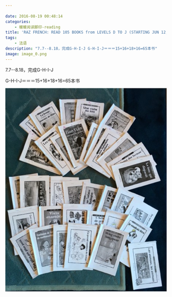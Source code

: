 ```yaml
---

date: 2016-08-19 00:48:14
categories:
    - 暖暖阅读脚印-reading
title: 'RAZ FRENCH: READ 105 BOOKS from LEVELS D TO J (STARTING JUN 12, 2016)'
tags:
    - 法语
description: "7.7--8.18，完成G-H-I-J G-H-I-J＝＝＝15+16+18+16=65本书"
image: image_0.png
---
```


7.7--8.18，完成G-H-I-J

  


G-H-I-J＝＝＝15+16+18+16=65本书 

  


  


  


  


![](image_0.png)